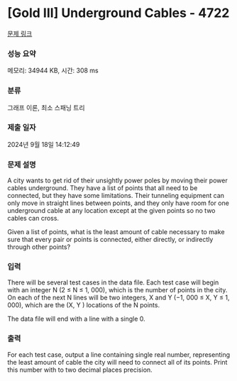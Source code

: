 # [Gold III] Underground Cables - 4722 

[문제 링크](https://www.acmicpc.net/problem/4722) 

### 성능 요약

메모리: 34944 KB, 시간: 308 ms

### 분류

그래프 이론, 최소 스패닝 트리

### 제출 일자

2024년 9월 18일 14:12:49

### 문제 설명

<p>A city wants to get rid of their unsightly power poles by moving their power cables underground. They have a list of points that all need to be connected, but they have some limitations. Their tunneling equipment can only move in straight lines between points, and they only have room for one underground cable at any location except at the given points so no two cables can cross.</p>

<p>Given a list of points, what is the least amount of cable necessary to make sure that every pair or points is connected, either directly, or indirectly through other points?</p>

### 입력 

 <p>There will be several test cases in the data file. Each test case will begin with an integer N (2 ≤ N ≤ 1, 000), which is the number of points in the city. On each of the next N lines will be two integers, X and Y (−1, 000 ≤ X, Y ≤ 1, 000), which are the (X, Y ) locations of the N points.</p>

<p>The data file will end with a line with a single 0.</p>

### 출력 

 <p>For each test case, output a line containing single real number, representing the least amount of cable the city will need to connect all of its points. Print this number with to two decimal places precision.</p>

